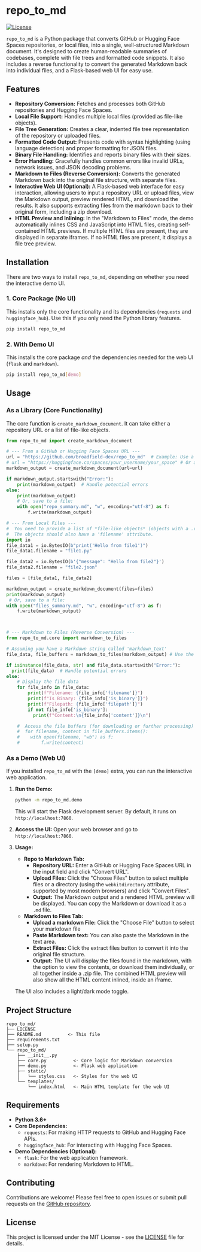 # repo_to_md

[![License](https://img.shields.io/badge/license-MIT-blue.svg)](LICENSE)

`repo_to_md` is a Python package that converts GitHub or Hugging Face Spaces repositories, or local files, into a single, well-structured Markdown document.  It's designed to create human-readable summaries of codebases, complete with file trees and formatted code snippets.  It also includes a reverse functionality to convert the generated Markdown back into individual files, and a Flask-based web UI for easy use.

## Features

*   **Repository Conversion:**  Fetches and processes both GitHub repositories and Hugging Face Spaces.
*   **Local File Support:**  Handles multiple local files (provided as file-like objects).
*   **File Tree Generation:**  Creates a clear, indented file tree representation of the repository or uploaded files.
*   **Formatted Code Output:**  Presents code with syntax highlighting (using language detection) and proper formatting for JSON files.
*   **Binary File Handling:**  Identifies and reports binary files with their sizes.
*   **Error Handling:**  Gracefully handles common errors like invalid URLs, network issues, and JSON decoding problems.
*   **Markdown to Files (Reverse Conversion):**  Converts the generated Markdown back into the original file structure, with separate files.
*   **Interactive Web UI (Optional):** A Flask-based web interface for easy interaction, allowing users to input a repository URL or upload files, view the Markdown output, preview rendered HTML, and download the results. It also supports extracting files from the markdown back to their original form, including a zip download.
*   **HTML Preview and Inlining:**  In the "Markdown to Files" mode, the demo automatically inlines CSS and JavaScript into HTML files, creating self-contained HTML previews.  If multiple HTML files are present, they are displayed in separate iframes. If no HTML files are present, it displays a file tree preview.

## Installation

There are two ways to install `repo_to_md`, depending on whether you need the interactive demo UI.

### 1. Core Package (No UI)

This installs only the core functionality and its dependencies (`requests` and `huggingface_hub`).  Use this if you only need the Python library features.

```bash
pip install repo_to_md
```

### 2. With Demo UI

This installs the core package *and* the dependencies needed for the web UI (`flask` and `markdown`).

```bash
pip install repo_to_md[demo]
```

## Usage

### As a Library (Core Functionality)

The core function is `create_markdown_document`.  It can take either a repository URL or a list of file-like objects.

```python
from repo_to_md import create_markdown_document

# --- From a GitHub or Hugging Face Spaces URL ---
url = "https://github.com/broadfield-dev/repo_to_md"  # Example: Use a real URL
# url = "https://huggingface.co/spaces/your_username/your_space" # Or a Hugging Face Space
markdown_output = create_markdown_document(url=url)

if markdown_output.startswith("Error:"):
    print(markdown_output)  # Handle potential errors
else:
    print(markdown_output)
    # Or, save to a file:
    with open("repo_summary.md", "w", encoding="utf-8") as f:
        f.write(markdown_output)

# --- From Local Files ---
#  You need to provide a list of *file-like objects* (objects with a .read() method)
#  The objects should also have a 'filename' attribute.
import io
file_data1 = io.BytesIO(b"print('Hello from file1')")
file_data1.filename = "file1.py"

file_data2 = io.BytesIO(b'{"message": "Hello from file2"}')
file_data2.filename = "file2.json"

files = [file_data1, file_data2]

markdown_output = create_markdown_document(files=files)
print(markdown_output)
 # Or, save to a file:
with open("files_summary.md", "w", encoding="utf-8") as f:
    f.write(markdown_output)



# --- Markdown to Files (Reverse Conversion) ---
from repo_to_md.core import markdown_to_files

# Assuming you have a Markdown string called 'markdown_text'
file_data, file_buffers = markdown_to_files(markdown_output) # Use the output from previous examples

if isinstance(file_data, str) and file_data.startswith("Error:"):
  print(file_data)  # Handle potential errors
else:
    # Display the file data
    for file_info in file_data:
        print(f"Filename: {file_info['filename']}")
        print(f"Is Binary: {file_info['is_binary']}")
        print(f"Filepath: {file_info['filepath']}")
        if not file_info['is_binary']:
          print(f"Content:\n{file_info['content']}\n")

    #  Access the file buffers (for downloading or further processing)
    #  for filename, content in file_buffers.items():
    #    with open(filename, "wb") as f:
    #        f.write(content)


```

### As a Demo (Web UI)

If you installed `repo_to_md` with the `[demo]` extra, you can run the interactive web application.

1.  **Run the Demo:**

    ```bash
    python -m repo_to_md.demo
    ```
    This will start the Flask development server.  By default, it runs on `http://localhost:7860`.

2.  **Access the UI:** Open your web browser and go to `http://localhost:7860`.

3.  **Usage:**

    *   **Repo to Markdown Tab:**
        *   **Repository URL:** Enter a GitHub or Hugging Face Spaces URL in the input field and click "Convert URL".
        *   **Upload Files:**  Click the "Choose Files" button to select multiple files or a directory (using the `webkitdirectory` attribute, supported by most modern browsers) and click "Convert Files".
        *   **Output:** The Markdown output and a rendered HTML preview will be displayed.  You can copy the Markdown or download it as a `.md` file.
    *  **Markdown to Files Tab:**
        *  **Upload a markdown File:** Click the "Choose File" button to select your markdown file
        *  **Paste Markdown text:** You can also paste the Markdown in the text area.
        *   **Extract Files:** Click the extract files button to convert it into the original file structure.
        * **Output:** The UI will display the files found in the markdown, with the option to view the contents, or download them individually, or all together inside a .zip file.  The combined HTML preview will also show all the HTML content inlined, inside an iframe.

    The UI also includes a light/dark mode toggle.

## Project Structure

```
repo_to_md/
├── LICENSE
├── README.md          <- This file
├── requirements.txt
├── setup.py
└── repo_to_md/
    ├── __init__.py
    ├── core.py          <- Core logic for Markdown conversion
    ├── demo.py          <- Flask web application
    ├── static/
    │   └── styles.css   <- Styles for the web UI
    └── templates/
        └── index.html   <- Main HTML template for the web UI
```

## Requirements

*   **Python 3.6+**
*   **Core Dependencies:**
    *   `requests`: For making HTTP requests to GitHub and Hugging Face APIs.
    *   `huggingface_hub`: For interacting with Hugging Face Spaces.
*   **Demo Dependencies (Optional):**
    *   `flask`: For the web application framework.
    *   `markdown`: For rendering Markdown to HTML.

## Contributing

Contributions are welcome! Please feel free to open issues or submit pull requests on the [GitHub repository](https://github.com/broadfield-dev/repo_to_md).

## License

This project is licensed under the MIT License - see the [LICENSE](LICENSE) file for details.
